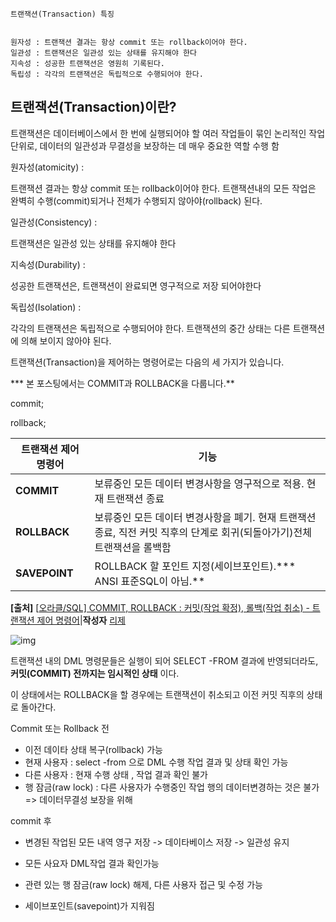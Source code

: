 ```
트랜잭션(Transaction) 특징
 

원자성 : 트랜잭션 결과는 항상 commit 또는 rollback이어야 한다. 
일관성 : 트랜잭션은 일관성 있는 상태를 유지해야 한다
지속성 : 성공한 트랜잭션은 영원히 기록된다.  
독립성 : 각각의 트랜잭션은 독립적으로 수행되어야 한다. 
```



## 트랜잭션(Transaction)이란?

 트랜잭션은 데이터베이스에서 한 번에 실행되어야 할 여러 작업들이 묶인 논리적인 작업 단위로, 데이터의 일관성과 무결성을 보장하는 데 매우 중요한 역할 수행 함

**<ACID>**

원자성(atomicity) : 

 트랜잭션 결과는 항상 commit 또는 rollback이어야 한다. 트랜잭션내의 모든 작업은 완벽히 수행(commit)되거나 전체가 수행되지 않아야(rollback) 된다.

일관성(Consistency) : 

 트랜잭션은 일관성 있는 상태를 유지해야 한다

지속성(Durability) : 

 성공한 트랜잭션은, 트랜잭션이 완료되면 영구적으로 저장 되어야한다  

독립성(Isolation) : 

 각각의 트랜잭션은 독립적으로 수행되어야 한다. 트랜잭션의 중간 상태는 다른 트랜잭션에 의해 보이지 않아야 된다. 





트랜잭션(Transaction)을 제어하는 명령어로는 다음의 세 가지가 있습니다.

*** 본 포스팅에서는 COMMIT과 ROLLBACK을 다룹니다.**

commit;

rollback;

| **트랜잭션 제어 명령어** | **기능**                                                     |
| ------------------------ | ------------------------------------------------------------ |
| **COMMIT**               | 보류중인 모든 데이터 변경사항을 영구적으로 적용. 현재 트랜잭션 종료 |
| **ROLLBACK**             | 보류중인 모든 데이터 변경사항을 폐기. 현재 트랜잭션 종료, 직전 커밋 직후의 단계로 회귀(되돌아가기)전체 트랜잭션을 롤백함 |
| **SAVEPOINT**            | ROLLBACK 할 포인트 지정(세이브포인트).*** ANSI 표준SQL이 아님.** |

**[출처]** [[오라클/SQL\] COMMIT, ROLLBACK : 커밋(작업 확정), 롤백(작업 취소) - 트랜잭션 제어 명령어](https://blog.naver.com/regenesis90/222213840145)|**작성자** [리제](https://blog.naver.com/regenesis90)


![img](https://postfiles.pstatic.net/MjAyMTAxMjBfMjI1/MDAxNjExMTI0NTc2ODY5.npnxvtR5SNvyuS24ye69KYsHb2Xrkapx-Is45vxNEXsg.yDEIC_BjbpPx5V18FPD8OIelQWxEApNxsQHQ0PkpHLMg.JPEG.regenesis90/transaction.jpg?type=w773)

트랜잭션 내의 DML 명령문들은 실행이 되어 SELECT -FROM 결과에 반영되더라도, **커밋(COMMIT) 전까지는 임시적인 상태** 이다.

이 상태에서는 ROLLBACK을 할 경우에는 트랜잭션이 취소되고 이전 커밋 직후의 상태로 돌아간다.



Commit 또는 Rollback 전

- 이전 데이타 상태 복구(rollback) 가능
- 현재 사용자 : select -from 으로 DML 수행 작업 결과 및 상태 확인 가능
- 다른 사용자 :  현재 수행 상태 , 작업 결과 확인 불가
- 행 잠금(raw lock) : 다른 사용자가 수행중인 작업 행의 데이터변경하는 것은 불가 => 데이터무결성 보장을 위해



commit 후

- 변경된 작업된 모든 내역 영구 저장 -> 데이타베이스 저장 -> 일관성 유지

- 모든 사요자 DML작업 결과 확인가능

- 관련 있는 행 잠금(raw lock) 해제, 다른 사용자 접근 및 수정 가능

- 세이브포인트(savepoint)가 지워짐

  